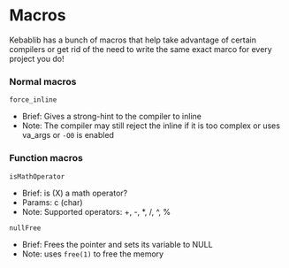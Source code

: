 # Macros

Kebablib has a bunch of macros that help take advantage of certain compilers or get rid of the need to write the same exact marco for every project you do!

### Normal macros

``force_inline``
* Brief: Gives a strong-hint to the compiler to inline
* Note: The compiler may still reject the inline if it is too complex or uses va_args or ``-O0`` is enabled

### Function macros

``isMathOperator``
* Brief: is (X) a math operator?
* Params: c (char)
* Note: Supported operators: +, -, *, /, ^, %

``nullFree``
* Brief: Frees the pointer and sets its variable to NULL
* Note: uses ``free(1)`` to free the memory